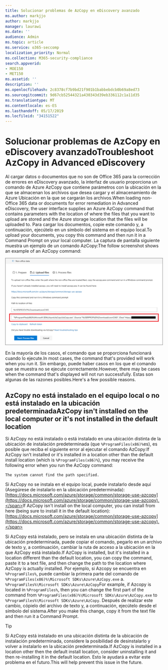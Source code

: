 ```yaml
---
title: Solucionar problemas de AzCopy en eDiscovery avanzado
ms.author: markjjo
author: markjjo
manager: laurawi
ms.date: ''
audience: Admin
ms.topic: article
ms.service: o365-seccomp
localization_priority: Normal
ms.collection: M365-security-compliance
search.appverid:
- MOE150
- MET150
ms.assetid: ''
description: ''
ms.openlocfilehash: 2c8378cf7b9bd21f901b1babbebdcb0b69a8ed73
ms.sourcegitcommit: 9d67cb52544321a430343d39eb336112c1a11d35
ms.translationtype: MT
ms.contentlocale: es-ES
ms.lasthandoff: 05/17/2019
ms.locfileid: "34151522"
---
```

# <a name="troubleshoot-azcopy-in-advanced-ediscovery"></a><span data-ttu-id="9262f-102">Solucionar problemas de AzCopy en eDiscovery avanzado</span><span class="sxs-lookup"><span data-stu-id="9262f-102">Troubleshoot AzCopy in Advanced eDiscovery</span></span>

<span data-ttu-id="9262f-103">Al cargar datos o documentos que no son de Office 365 para la corrección de errores en eDiscovery avanzado, la interfaz de usuario proporciona un comando de Azure AzCopy que contiene parámetros con la ubicación en la que se almacenan los archivos que desea cargar y el almacenamiento de Azure Ubicación en la que se cargarán los archivos.</span><span class="sxs-lookup"><span data-stu-id="9262f-103">When loading non-Office 365 data or documents for error remediation in Advanced eDiscovery, the user interface supplies an Azure AzCopy command that contains parameters with the location of where the files that you want to upload are stored and the Azure storage location that the files will be uploaded to.</span></span> <span data-ttu-id="9262f-104">Para cargar los documentos, copie este comando y, a continuación, ejecútelo en un símbolo del sistema en el equipo local.</span><span class="sxs-lookup"><span data-stu-id="9262f-104">To upload your documents, you copy this command and then run it in a Command Prompt on your local computer.</span></span>  <span data-ttu-id="9262f-105">La captura de pantalla siguiente muestra un ejemplo de un comando AzCopy:</span><span class="sxs-lookup"><span data-stu-id="9262f-105">The follow screenshot shows an example of an AzCopy command:</span></span>

![Cargar archivos que no son de Office 365](../media/46ba68f6-af11-4e70-bb91-5fc7973516e3.png)

<span data-ttu-id="9262f-107">En la mayoría de los casos, el comando que se proporciona funcionará cuando lo ejecute.</span><span class="sxs-lookup"><span data-stu-id="9262f-107">In most cases, the command that's provided will work when you run it.</span></span> <span data-ttu-id="9262f-108">Sin embargo, puede haber casos en los que el comando que se muestra no se ejecute correctamente.</span><span class="sxs-lookup"><span data-stu-id="9262f-108">However, there may be cases when the command that's displayed will not run successfully.</span></span> <span data-ttu-id="9262f-109">Estas son algunas de las razones posibles.</span><span class="sxs-lookup"><span data-stu-id="9262f-109">Here's a few possible reasons.</span></span>

## <a name="azcopy-isnt-installed-on-the-local-computer-or-its-not-installed-in-the-default-location"></a><span data-ttu-id="9262f-110">AzCopy no está instalado en el equipo local o no está instalado en la ubicación predeterminada</span><span class="sxs-lookup"><span data-stu-id="9262f-110">AzCopy isn't installed on the local computer or it's not installed in the default location</span></span>

<span data-ttu-id="9262f-111">Si AzCopy no está instalado o está instalado en una ubicación distinta de la ubicación de instalación predeterminada (que `%ProgramFiles(x86)%`es), es posible que reciba el siguiente error al ejecutar el comando AzCopy:</span><span class="sxs-lookup"><span data-stu-id="9262f-111">If AzCopy isn't installed or it's installed in a location other than the default install location (which is `%ProgramFiles(x86)%`), you may receive the following error when you run the AzCopy command:</span></span>

    The system cannot find the path specified.

<span data-ttu-id="9262f-112">Si AzCopy no se instala en el equipo local, puede instalarlo desde aquí (Asegúrese de instalarlo en la ubicación predeterminada): [https://docs.microsoft.com/azure/storage/common/storage-use-azcopy](https://docs.microsoft.com/azure/storage/common/storage-use-azcopy).</span><span class="sxs-lookup"><span data-stu-id="9262f-112">If AzCopy isn't install on the local computer, you can install from here (being sure to install it in the default location): [https://docs.microsoft.com/azure/storage/common/storage-use-azcopy](https://docs.microsoft.com/azure/storage/common/storage-use-azcopy).</span></span>


<span data-ttu-id="9262f-113">Si AzCopy está instalado, pero se instala en una ubicación distinta de la ubicación predeterminada, puede copiar el comando, pegarlo en un archivo de texto y, a continuación, cambiar la ruta de acceso a la ubicación en la que AzCopy está instalado.</span><span class="sxs-lookup"><span data-stu-id="9262f-113">If AzCopy is installed, but it's installed in a location different than the default location, you can copy the command, paste it to a text file, and then change the path to the location where AzCopy is actually installed.</span></span> <span data-ttu-id="9262f-114">Por ejemplo, si Azcopy se encuentra en `%ProgramFiles%`, puede cambiar la primera parte del comando de `%ProgramFiles(x86)%\Microsoft SDKs\Azure\AzCopy.exe` a. `%ProgramFiles%\Microsoft SDKs\Azure\AzCopy`</span><span class="sxs-lookup"><span data-stu-id="9262f-114">For example, if Azcopy is located in `%ProgramFiles%`, then you can change the first part of the command from `%ProgramFiles(x86)%\Microsoft SDKs\Azure\AzCopy.exe` to `%ProgramFiles%\Microsoft SDKs\Azure\AzCopy`.</span></span> <span data-ttu-id="9262f-115">Después de realizar este cambio, cópielo del archivo de texto y, a continuación, ejecútelo desde el símbolo del sistema.</span><span class="sxs-lookup"><span data-stu-id="9262f-115">After you make this change, copy it from the text file and then run it a Command Prompt.</span></span>

> [!TIP]
> <span data-ttu-id="9262f-116">Si AzCopy está instalado en una ubicación distinta de la ubicación de instalación predeterminada, considere la posibilidad de desinstalarlo y volver a instalarlo en la ubicación predeterminada.</span><span class="sxs-lookup"><span data-stu-id="9262f-116">If AzCopy is installed in a location other then the default install location, consider uninstalling it and then re-installing it in the default location.</span></span> <span data-ttu-id="9262f-117">Esto le ayudará a evitar este problema en el futuro.</span><span class="sxs-lookup"><span data-stu-id="9262f-117">This will help prevent this issue in the future.</span></span>